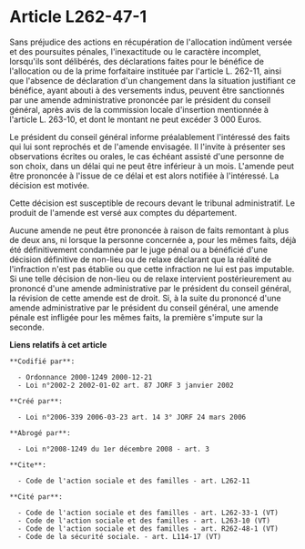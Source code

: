 # Article L262-47-1

Sans préjudice des actions en récupération de l'allocation indûment versée et des poursuites pénales, l'inexactitude ou le
caractère incomplet, lorsqu'ils sont délibérés, des déclarations faites pour le bénéfice de l'allocation ou de la prime
forfaitaire instituée par l'article L. 262-11, ainsi que l'absence de déclaration d'un changement dans la situation
justifiant ce bénéfice, ayant abouti à des versements indus, peuvent être sanctionnés par une amende administrative prononcée
par le président du conseil général, après avis de la commission locale d'insertion mentionnée à l'article L. 263-10, et dont
le montant ne peut excéder 3 000 Euros.

Le président du conseil général informe préalablement l'intéressé des faits qui lui sont reprochés et de l'amende envisagée.
Il l'invite à présenter ses observations écrites ou orales, le cas échéant assisté d'une personne de son choix, dans un délai
qui ne peut être inférieur à un mois. L'amende peut être prononcée à l'issue de ce délai et est alors notifiée à l'intéressé.
La décision est motivée.

Cette décision est susceptible de recours devant le tribunal administratif. Le produit de l'amende est versé aux comptes du
département.

Aucune amende ne peut être prononcée à raison de faits remontant à plus de deux ans, ni lorsque la personne concernée a, pour
les mêmes faits, déjà été définitivement condamnée par le juge pénal ou a bénéficié d'une décision définitive de non-lieu ou
de relaxe déclarant que la réalité de l'infraction n'est pas établie ou que cette infraction ne lui est pas imputable. Si une
telle décision de non-lieu ou de relaxe intervient postérieurement au prononcé d'une amende administrative par le président
du conseil général, la révision de cette amende est de droit. Si, à la suite du prononcé d'une amende administrative par le
président du conseil général, une amende pénale est infligée pour les mêmes faits, la première s'impute sur la seconde.

**Liens relatifs à cet article**

	**Codifié par**:

	  - Ordonnance 2000-1249 2000-12-21
	  - Loi n°2002-2 2002-01-02 art. 87 JORF 3 janvier 2002

	**Créé par**:

	  - Loi n°2006-339 2006-03-23 art. 14 3° JORF 24 mars 2006

	**Abrogé par**:

	  - Loi n°2008-1249 du 1er décembre 2008 - art. 3

	**Cite**:

	  - Code de l'action sociale et des familles - art. L262-11

	**Cité par**:

	  - Code de l'action sociale et des familles - art. L262-33-1 (VT)
	  - Code de l'action sociale et des familles - art. L263-10 (VT)
	  - Code de l'action sociale et des familles - art. R262-48-1 (VT)
	  - Code de la sécurité sociale. - art. L114-17 (VT)
